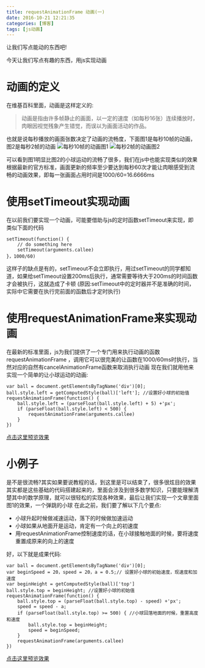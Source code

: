 ```yaml
---
title: requestAnimationFrame 动画(一)
date: 2016-10-21 12:21:35
categories: [博客]
tags: [js动画]
---
```


让我们写点能动的东西吧!
<!-- more -->
今天让我们写点有趣的东西，用js实现动画
# 动画的定义
在维基百科里面，动画是这样定义的:
> 动画是指由许多帧静止的画面，以一定的速度（如每秒16张）连续播放时，肉眼因视觉残象产生错觉，而误以为画面活动的作品。

也就是说每秒播放的画面张数决定了动画的流畅度，下面图1是每秒10帧的动画，图2是每秒2帧的动画
![每秒10帧的动画](/images/requestAnimationFrame/Animexample1.gif)图1
![每秒2帧的动画](/images/requestAnimationFrame/Animexample2.gif)图2

可以看到图1明显比图2的小球运动的流畅了很多，我们在js中也能实现类似的效果
根据最新的官方标准，画面更新的频率至少要达到每秒60次才能让肉眼感受到流畅的动画效果，即每一张画面占用时间是1000/60=16.6666ms
# 使用setTimeout实现动画
在以前我们要实现一个动画，可能要借助与js的定时函数setTimeout来实现，即类似下面的代码

```
setTimeout(function() {
	// do something here
	setTimeout(arguments.callee)
}，1000/60)
```

这样子的缺点是有的，setTimeout不会立即执行，用过setTimeout的同学都知道，如果给setTimeout设置200ms后执行，通常需要等待大于200ms的时间函数才会被执行，这就造成了卡顿
(原因:setTimeout中的定时器并不是准确的时间，实际中它需要在执行完前面的函数后才定时执行)
# 使用requestAnimationFrame来实现动画
在最新的标准里面，js为我们提供了一个专门用来执行动画的函数 requestAnimationFrame ，调用它可以很完美的让函数在1000/60ms时执行，当然对应的自然有cancelAnimationFrame函数来取消执行动画
现在我们就用他来实现一个简单的让小球运动的动画:
```
var ball = document.getElementsByTagName('div')[0];
ball.style.left = getComputedStyle(ball)['left']; //设置好小球的初始值
requestAnimationFrame(function() {
	ball.style.left = (parseFloat(ball.style.left) + 5) +'px';
	if (parseFloat(ball.style.left) < 500) {
		requestAnimationFrame(arguments.callee)
	}
})
```
[点击这里预览效果](https://codepen.io/jackfred/pen/bwOBPV)
# 小例子
是不是很流畅?其实如果要说教程的话，到这里是可以结束了，很多很炫目的效果其实都是这些基础的代码搭建起来的，里面会涉及到很多数学知识，只要能理解清楚其中的数学原理，就可以很轻松的实现各种效果，最后让我们实现一个文章里面图1的效果，一个弹跳的小球
在此之前，我们要了解以下几个要点:
- 小球升起时候做减速运动，落下的时候做加速运动
- 小球如果从地面开是运动，肯定有一个向上的初速度
- 用requestAnimationFrame控制速度的话，在小球接触地面的时候，要将速度重置成原来的向上的速度

好，以下就是成果代码:
```
var ball = document.getElementsByTagName('div')[0];
var beginSpeed = 20，speed = 20，a = 0.5;// 设置好小球的初始速度，现速度和加速度
var beginHeight = getComputedStyle(ball)['top']
ball.style.top = beginHeight; //设置好小球的初始值
requestAnimationFrame(function() {
	ball.style.top = (parseFloat(ball.style.top) - speed) +'px';
	speed = speed - a;
	if (parseFloat(ball.style.top) >= 500) { //小球回落地面的时候，重置高度和速度
		ball.style.top = beginHeight;
		speed = beginSpeed;
	}
	requestAnimationFrame(arguments.callee)
})
```
[点击这里预览效果](https://codepen.io/jackfred/pen/PGXWPw)